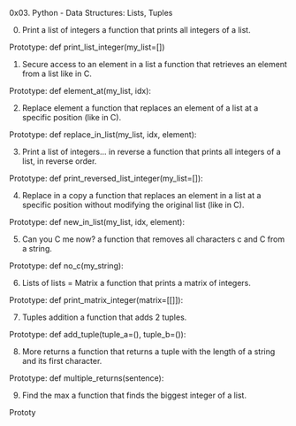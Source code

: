 0x03. Python - Data Structures: Lists, Tuples

0. Print a list of integers
 a function that prints all integers of a list.

Prototype: def print_list_integer(my_list=[])

1. Secure access to an element in a list
 a function that retrieves an element from a list like in C.

Prototype: def element_at(my_list, idx):

2. Replace element
a function that replaces an element of a list at a specific position (like in C).

Prototype: def replace_in_list(my_list, idx, element):

3. Print a list of integers... in reverse
 a function that prints all integers of a list, in reverse order.

Prototype: def print_reversed_list_integer(my_list=[]):

4. Replace in a copy
a function that replaces an element in a list at a specific position without modifying the original list (like in C).

Prototype: def new_in_list(my_list, idx, element):

5. Can you C me now?
 a function that removes all characters c and C from a string.

Prototype: def no_c(my_string):

6. Lists of lists = Matrix
a function that prints a matrix of integers.

Prototype: def print_matrix_integer(matrix=[[]]):

7. Tuples addition
 a function that adds 2 tuples.

Prototype: def add_tuple(tuple_a=(), tuple_b=()):

8. More returns
 a function that returns a tuple with the length of a string and its first character.

Prototype: def multiple_returns(sentence):

9. Find the max
a function that finds the biggest integer of a list.

Prototy
